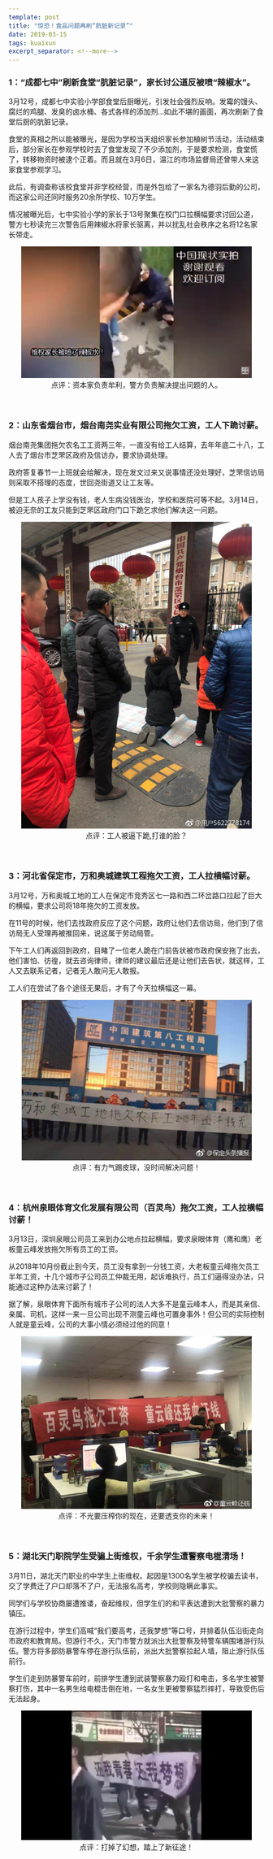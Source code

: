 ```yaml
---
template: post
title: "惊恐！食品问题再刷“肮脏新记录”"
date: 2019-03-15
tags: kuaixun
excerpt_separator: <!--more-->
---
```


<h3>1：“成都七中”刷新食堂“肮脏记录”，家长讨公道反被喷“辣椒水”。</h3>

3月12号，成都七中实验小学部食堂后厨曝光，引发社会强烈反响。发霉的馒头、腐烂的鸡腿、发臭的卤水桶、各式各样的添加剂...如此不堪的画面，再次刷新了食堂后厨的肮脏记录。

食堂的真相之所以能被曝光，是因为学校当天组织家长参加植树节活动，活动结束后，部分家长在参观学校时去了食堂发现了不少添加剂，于是要求检测，食堂慌了，转移物资时被逮个正着。而且就在3月6日，温江的市场监督局还曾带人来这家食堂参观学习。

此后，有调查称该校食堂并非学校经营，而是外包给了一家名为德羽后勤的公司，而这家公司还同时服务20余所学校、10万学生。

情况被曝光后，七中实验小学的家长于13号聚集在校门口拉横幅要求讨回公道，警方七秒读完三次警告后用辣椒水将家长驱离，并以扰乱社会秩序之名将12名家长带走。
<div style="text-align:center"><img src="/images/40.png" width="90%"><br>点评：资本家负责牟利，警方负责解决提出问题的人。</div><br> 
<br>
<h3>2：山东省烟台市，烟台南尧实业有限公司拖欠工资，工人下跪讨薪。</h3>

烟台南尧集团拖欠农名工工资两三年，一直没有给工人结算，去年年底二十八，工人去了烟台市芝罘区政府及信访办，要求协调处理。

政府答复春节一上班就会给解决，现在发文过来又说事情还没处理好，芝罘信访局则采取不搭理的态度，世回尧街道又让工友等。

但是工人孩子上学没有钱，老人生病没钱医治，学校和医院可等不起。3月14日，被迫无奈的工友只能到芝罘区政府门口下跪乞求他们解决这一问题。
<div style="text-align:center"><img src="/images/2.jpg" width="90%"><br>点评：工人被逼下跪,打谁的脸？</div><br> 
<br>
<h3>3：河北省保定市，万和奥城建筑工程拖欠工资，工人拉横幅讨薪。</h3>

3月12号，万和奥城工地的工人在保定市竞秀区七一路和西二环岔路口拉起了巨大的横幅，要求公司将18年拖欠的工资发放。

在11号的时候，他们去找政府反应了这个问题，政府让他们去信访局，他们到了信访局无人受理再被推回来，说这属于劳动局管。

下午工人们再返回到政府，目睹了一位老人跪在门前告状被市政府保安拖了出去，他们害怕、彷徨，就去咨询律师，律师的建议最后还是让他们去告状，就这样，工人又去联系记者，记者无人敢问无人敢报。

工人们在尝试了各个途径无果后，才有了今天拉横幅这一幕。
<div style="text-align:center"><img src="/images/3.jpg" width="90%"><br>点评：有力气踢皮球，没时间解决问题！</div><br> 
<br>
<h3>4：杭州泉眼体育文化发展有限公司（百灵鸟）拖欠工资，工人拉横幅讨薪！</h3>

3月13日，深圳泉眼公司员工来到办公地点拉起横幅，要求泉眼体育（鹰和鹰）老板童云峰发放拖欠所有员工的工资。

从2018年10月份截止到今天，员工没有拿到一分钱工资，大老板童云峰拖欠员工半年工资，十几个城市子公司员工仲裁无用，起诉难执行，员工们逼得没办法，只能通过这种办法来讨薪了！

据了解，泉眼体育下面所有城市子公司的法人大多不是童云峰本人，而是其亲信、亲属、司机，这样一来一旦公司出现不测童云峰也可置身事外！但公司的实际控制人就是童云峰，公司的大事小情必须经过他的同意！
<div style="text-align:center"><img src="/images/1.jpg" width="90%"><br>点评：不光要压榨你的现在，还要透支你的未来！</div><br> 
<br>
<h3>5：湖北天门职院学生受骗上街维权，千余学生遭警察电棍清场！</h3>

3月11日，湖北天门职业的中学生上街维权。起因是1300名学生被学校骗去读书，交了学费迁了户口却落不了户，无法报名高考，学校则隐瞒此事实。

同学们与学校协商屡遭推诿，奋起维权，但学生们的和平表达遭到大批警察的暴力镇压。

在游行过程中，学生们高喊“我们要高考，还我梦想”等口号，并排着队伍沿街走向市政府和教育局。但游行不久，天门市警方就派出大批警察及特警车辆围堵游行队伍。警方将多部防暴警车停在游行队伍前，派出大批警察拉起人墙，阻止游行队伍前行。

学生们走到防暴警车前时，前排学生遭到武装警察暴力殴打和电击，多名学生被警察打伤，其中一名男生给电棍击倒在地，一名女生更被警察猛烈摔打，导致受伤后无法起身。
<div style="text-align:center"><img src="/images/5.jpg" width="90%"><br>点评：打掉了幻想，踏上了新征途！</div><br> 
